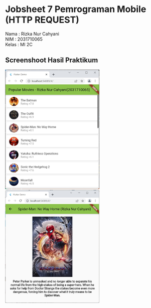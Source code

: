 # Jobsheet 7 Pemrograman Mobile (HTTP REQUEST)

Nama  : Rizka Nur Cahyani <br/>
NIM   : 2031710065 <br/>
Kelas : MI 2C <br/>

## Screenshoot Hasil Praktikum
<img src="img/hasil1.jfif" alt="drawing" width="300"/>
<br/>
<img src="img/hasil2.jfif" alt="drawing" width="300"/>